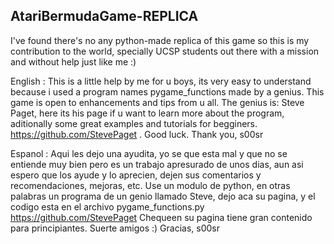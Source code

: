 ##  AtariBermudaGame-REPLICA
I've found there's no any python-made replica of this game so this is my contribution to the world, specially UCSP students out there with a mission and without help just like me :)

English :
This is a little help by me for u boys, its very easy to understand because i used a program names pygame_functions made by a genius. 
This game is open to enhancements and tips from u all. 
The genius is: Steve Paget, here its his page if u want to learn more about the program, aditionally some great examples and tutorials for begginers. 
https://github.com/StevePaget .
Good luck.
Thank you, s00sr

Espanol :
Aqui les dejo una ayudita, yo se que esta mal y que no se entiende muy bien pero es un trabajo apresurado de unos dias,
aun asi espero que los ayude y lo aprecien, dejen sus comentarios y recomendaciones, mejoras, etc. Use un modulo de python, en otras palabras un programa de un genio llamado Steve, dejo aca su pagina, y el codigo esta en el archivo pygame_functions.py 
https://github.com/StevePaget Chequeen su pagina tiene gran contenido para principiantes.
Suerte amigos :)
Gracias, s00sr

